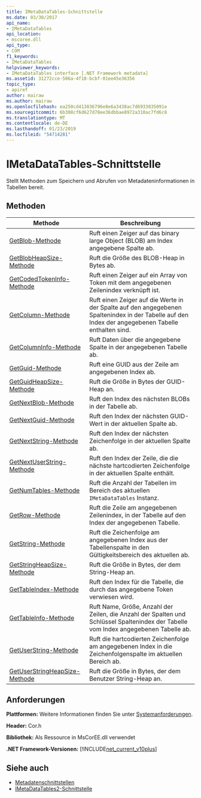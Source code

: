 ```yaml
---
title: IMetaDataTables-Schnittstelle
ms.date: 03/30/2017
api_name:
- IMetaDataTables
api_location:
- mscoree.dll
api_type:
- COM
f1_keywords:
- IMetaDataTables
helpviewer_keywords:
- IMetaDataTables interface [.NET Framework metadata]
ms.assetid: 31272cce-506a-4f18-bcbf-01ee45e36356
topic_type:
- apiref
author: mairaw
ms.author: mairaw
ms.openlocfilehash: ea250cd413836796e8e6a3438ac7d6933035091e
ms.sourcegitcommit: 6b308cf6d627d78ee36dbbae8972a310ac7fd6c8
ms.translationtype: MT
ms.contentlocale: de-DE
ms.lasthandoff: 01/23/2019
ms.locfileid: "54714281"
---
```

# <a name="imetadatatables-interface"></a>IMetaDataTables-Schnittstelle
Stellt Methoden zum Speichern und Abrufen von Metadateninformationen in Tabellen bereit.  
  
## <a name="methods"></a>Methoden  
  
|Methode|Beschreibung|  
|------------|-----------------|  
|[GetBlob-Methode](../../../../docs/framework/unmanaged-api/metadata/imetadatatables-getblob-method.md)|Ruft einen Zeiger auf das binary large Object (BLOB) am Index angegebene Spalte ab.|  
|[GetBlobHeapSize-Methode](../../../../docs/framework/unmanaged-api/metadata/imetadatatables-getblobheapsize-method.md)|Ruft die Größe des BLOB-Heap in Bytes ab.|  
|[GetCodedTokenInfo-Methode](../../../../docs/framework/unmanaged-api/metadata/imetadatatables-getcodedtokeninfo-method.md)|Ruft einen Zeiger auf ein Array von Token mit dem angegebenen Zeilenindex verknüpft ist.|  
|[GetColumn-Methode](../../../../docs/framework/unmanaged-api/metadata/imetadatatables-getcolumn-method.md)|Ruft einen Zeiger auf die Werte in der Spalte auf den angegebenen Spaltenindex in der Tabelle auf den Index der angegebenen Tabelle enthalten sind.|  
|[GetColumnInfo-Methode](../../../../docs/framework/unmanaged-api/metadata/imetadatatables-getcolumninfo-method.md)|Ruft Daten über die angegebene Spalte in der angegebenen Tabelle ab.|  
|[GetGuid-Methode](../../../../docs/framework/unmanaged-api/metadata/imetadatatables-getguid-method.md)|Ruft eine GUID aus der Zeile am angegebenen Index ab.|  
|[GetGuidHeapSize-Methode](../../../../docs/framework/unmanaged-api/metadata/imetadatatables-getguidheapsize-method.md)|Ruft die Größe in Bytes der GUID-Heap an.|  
|[GetNextBlob-Methode](../../../../docs/framework/unmanaged-api/metadata/imetadatatables-getnextblob-method.md)|Ruft den Index des nächsten BLOBs in der Tabelle ab.|  
|[GetNextGuid-Methode](../../../../docs/framework/unmanaged-api/metadata/imetadatatables-getnextguid-method.md)|Ruft den Index der nächsten GUID-Wert in der aktuellen Spalte ab.|  
|[GetNextString-Methode](../../../../docs/framework/unmanaged-api/metadata/imetadatatables-getnextstring-method.md)|Ruft den Index der nächsten Zeichenfolge in der aktuellen Spalte ab.|  
|[GetNextUserString-Methode](../../../../docs/framework/unmanaged-api/metadata/imetadatatables-getnextuserstring-method.md)|Ruft den Index der Zeile, die die nächste hartcodierten Zeichenfolge in der aktuellen Spalte enthält.|  
|[GetNumTables-Methode](../../../../docs/framework/unmanaged-api/metadata/imetadatatables-getnumtables-method.md)|Ruft die Anzahl der Tabellen im Bereich des aktuellen `IMetaDataTables` Instanz.|  
|[GetRow-Methode](../../../../docs/framework/unmanaged-api/metadata/imetadatatables-getrow-method.md)|Ruft die Zeile am angegebenen Zeilenindex, in der Tabelle auf den Index der angegebenen Tabelle.|  
|[GetString-Methode](../../../../docs/framework/unmanaged-api/metadata/imetadatatables-getstring-method.md)|Ruft die Zeichenfolge am angegebenen Index aus der Tabellenspalte in den Gültigkeitsbereich des aktuellen ab.|  
|[GetStringHeapSize-Methode](../../../../docs/framework/unmanaged-api/metadata/imetadatatables-getstringheapsize-method.md)|Ruft die Größe in Bytes, der dem String-Heap an.|  
|[GetTableIndex-Methode](../../../../docs/framework/unmanaged-api/metadata/imetadatatables-gettableindex-method.md)|Ruft den Index für die Tabelle, die durch das angegebene Token verwiesen wird.|  
|[GetTableInfo-Methode](../../../../docs/framework/unmanaged-api/metadata/imetadatatables-gettableinfo-method.md)|Ruft Name, Größe, Anzahl der Zeilen, die Anzahl der Spalten und Schlüssel Spaltenindex der Tabelle vom Index angegebenen Tabelle ab.|  
|[GetUserString-Methode](../../../../docs/framework/unmanaged-api/metadata/imetadatatables-getuserstring-method.md)|Ruft die hartcodierten Zeichenfolge am angegebenen Index in die Zeichenfolgenspalte im aktuellen Bereich ab.|  
|[GetUserStringHeapSize-Methode](../../../../docs/framework/unmanaged-api/metadata/imetadatatables-getuserstringheapsize-method.md)|Ruft die Größe in Bytes, der dem Benutzer String-Heap an.|  
  
## <a name="requirements"></a>Anforderungen  
 **Plattformen:** Weitere Informationen finden Sie unter [Systemanforderungen](../../../../docs/framework/get-started/system-requirements.md).  
  
 **Header:** Cor.h  
  
 **Bibliothek:** Als Ressource in MsCorEE.dll verwendet  
  
 **.NET Framework-Versionen:** [!INCLUDE[net_current_v10plus](../../../../includes/net-current-v10plus-md.md)]  
  
## <a name="see-also"></a>Siehe auch
- [Metadatenschnittstellen](../../../../docs/framework/unmanaged-api/metadata/metadata-interfaces.md)
- [IMetaDataTables2-Schnittstelle](../../../../docs/framework/unmanaged-api/metadata/imetadatatables2-interface.md)
